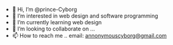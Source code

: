 - 👋 Hi, I’m @prince-Cyborg
- 👀 I’m interested in web design and software programming
- 🌱 I’m currently learning web design
- 💞️ I’m looking to collaborate on ...
- 📫 How to reach me ..
email: annonymouscyborg@gmail.com
<!---
prince-Cyborg/prince-Cyborg is a ✨ special ✨ repository because its `README.md` (this file) appears on your GitHub profile.
You can click the Preview link to take a look at your changes.
--->
